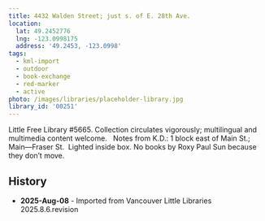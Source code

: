 ```yaml
---
title: 4432 Walden Street; just s. of E. 28th Ave.
location:
  lat: 49.2452776
  lng: -123.0998175
  address: '49.2453, -123.0998'
tags:
  - kml-import
  - outdoor
  - book-exchange
  - red-marker
  - active
photo: /images/libraries/placeholder-library.jpg
library_id: '00251'
---
```

Little Free Library #5665.
 Collection circulates vigorously; multilingual and multimedia content welcome.  
Notes from K.D.: 1 block east of Main St.; 
Main—Fraser St.  Lighted inside box.
No books by Roxy Paul Sun because they don’t move.

## History
- **2025-Aug-08** - Imported from Vancouver Little Libraries 2025.8.6.revision
